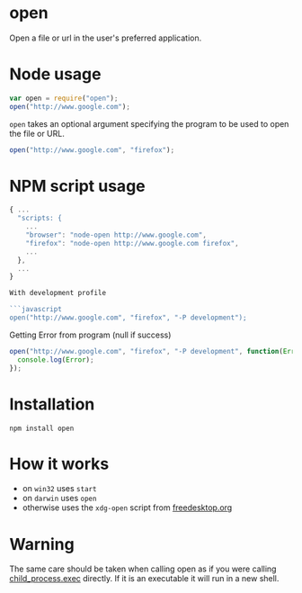 # open

Open a file or url in the user's preferred application.

# Node usage

```javascript
var open = require("open");
open("http://www.google.com");
```

`open` takes an optional argument specifying the program to be used to open the
file or URL.

```javascript
open("http://www.google.com", "firefox");
```

# NPM script usage

```javascript
{ ...
  "scripts: {
    ...
    "browser": "node-open http://www.google.com",
    "firefox": "node-open http://www.google.com firefox",
    ...
  },
  ...
}

With development profile

```javascript
open("http://www.google.com", "firefox", "-P development");
```

Getting Error from program (null if success)

```javascript
open("http://www.google.com", "firefox", "-P development", function(Error){
  console.log(Error);
});
```

# Installation

    npm install open

# How it works

- on `win32` uses `start`
- on `darwin` uses `open`
- otherwise uses the `xdg-open` script from [freedesktop.org](http://portland.freedesktop.org/xdg-utils-1.0/xdg-open.html)

# Warning

The same care should be taken when calling open as if you were calling
[child_process.exec](http://nodejs.org/api/child_process.html#child_process_child_process_exec_command_options_callback)
directly. If it is an executable it will run in a new shell.
